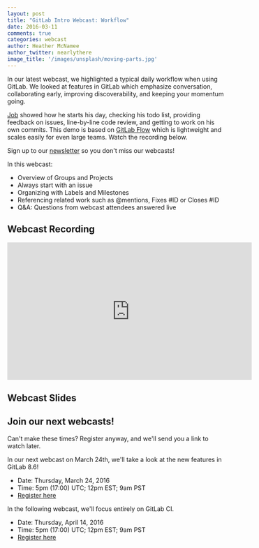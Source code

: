 ```yaml
---
layout: post
title: "GitLab Intro Webcast: Workflow"
date: 2016-03-11
comments: true
categories: webcast
author: Heather McNamee
author_twitter: nearlythere
image_title: '/images/unsplash/moving-parts.jpg'
---
```


In our latest webcast, we highlighted a typical daily workflow when using GitLab.
We looked at features in GitLab which emphasize conversation, collaborating
early, improving discoverability, and keeping your momentum going.

[Job](http://twitter.com/jobvo) showed how he starts his day, checking his todo list,
providing feedback on issues, line-by-line code review, and getting to work on his
own commits. 
This demo is based on [GitLab Flow](http://doc.gitlab.com/ee/workflow/gitlab_flow.html)
which is lightweight and scales easily for even large teams. 
Watch the recording below.

Sign up to our [newsletter](https://about.gitlab.com/contact/#newsletter)
so you don't miss our webcasts!

<!-- more -->

In this webcast:

- Overview of Groups and Projects
- Always start with an issue
- Organizing with Labels and Milestones
- Referencing related work such as @mentions, Fixes #ID or Closes #ID
- Q&A: Questions from webcast attendees answered live

## Webcast Recording

<iframe width="560" height="315" src="https://www.youtube.com/embed/enMumwvLAug" frameborder="0" allowfullscreen></iframe>

## Webcast Slides

<script async class="speakerdeck-embed" data-id="c2b377cf10694aef81828d567de01b87" data-ratio="1.77777777777778" src="//speakerdeck.com/assets/embed.js"></script>

## Join our next webcasts!

Can't make these times? Register anyway, and we'll send you a link to watch later.

In our next webcast on March 24th, we'll take a look at the new features in GitLab 8.6!

- Date: Thursday, March 24, 2016
- Time: 5pm (17:00) UTC; 12pm EST; 9am PST
- [Register here][webcast1]

In the following webcast, we'll focus entirely on GitLab CI. 

- Date: Thursday, April 14, 2016
- Time: 5pm (17:00) UTC; 12pm EST; 9am PST
- [Register here][webcast2]

[webcast1]: http://page.gitlab.com/mar242016-release-webcast.html
[webcast2]: http://page.gitlab.com/apr-2016-gitlab-intro-ci-webcast.html